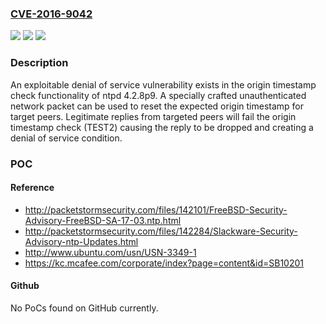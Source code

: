 ### [CVE-2016-9042](https://cve.mitre.org/cgi-bin/cvename.cgi?name=CVE-2016-9042)
![](https://img.shields.io/static/v1?label=Product&message=Network%20Time%20Protocol&color=blue)
![](https://img.shields.io/static/v1?label=Version&message=n%2Fa&color=blue)
![](https://img.shields.io/static/v1?label=Vulnerability&message=denial%20of%20service&color=brighgreen)

### Description

An exploitable denial of service vulnerability exists in the origin timestamp check functionality of ntpd 4.2.8p9. A specially crafted unauthenticated network packet can be used to reset the expected origin timestamp for target peers. Legitimate replies from targeted peers will fail the origin timestamp check (TEST2) causing the reply to be dropped and creating a denial of service condition.

### POC

#### Reference
- http://packetstormsecurity.com/files/142101/FreeBSD-Security-Advisory-FreeBSD-SA-17-03.ntp.html
- http://packetstormsecurity.com/files/142284/Slackware-Security-Advisory-ntp-Updates.html
- http://www.ubuntu.com/usn/USN-3349-1
- https://kc.mcafee.com/corporate/index?page=content&id=SB10201

#### Github
No PoCs found on GitHub currently.

